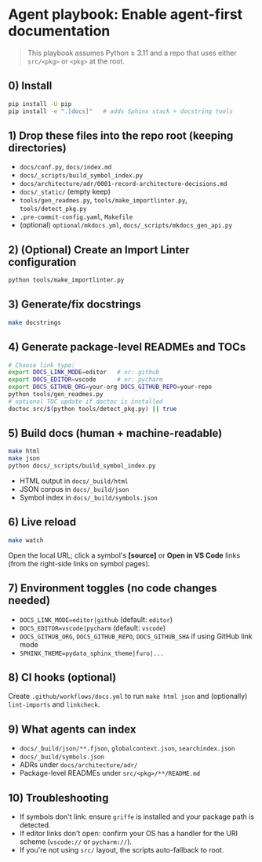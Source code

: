 # Agent playbook: Enable agent-first documentation

> This playbook assumes Python ≥ 3.11 and a repo that uses either `src/<pkg>` or `<pkg>` at the root.

## 0) Install
```bash
pip install -U pip
pip install -e ".[docs]"   # adds Sphinx stack + docstring tools
```

## 1) Drop these files into the repo root (keeping directories)
- `docs/conf.py`, `docs/index.md`
- `docs/_scripts/build_symbol_index.py`
- `docs/architecture/adr/0001-record-architecture-decisions.md`
- `docs/_static/` (empty keep)
- `tools/gen_readmes.py`, `tools/make_importlinter.py`, `tools/detect_pkg.py`
- `.pre-commit-config.yaml`, `Makefile`
- (optional) `optional/mkdocs.yml`, `docs/_scripts/mkdocs_gen_api.py`

## 2) (Optional) Create an Import Linter configuration
```bash
python tools/make_importlinter.py
```

## 3) Generate/fix docstrings
```bash
make docstrings
```

## 4) Generate package-level READMEs and TOCs
```bash
# Choose link type:
export DOCS_LINK_MODE=editor   # or: github
export DOCS_EDITOR=vscode      # or: pycharm
export DOCS_GITHUB_ORG=your-org DOCS_GITHUB_REPO=your-repo
python tools/gen_readmes.py
# optional TOC update if doctoc is installed
doctoc src/$(python tools/detect_pkg.py) || true
```

## 5) Build docs (human + machine-readable)
```bash
make html
make json
python docs/_scripts/build_symbol_index.py
```

- HTML output in `docs/_build/html`
- JSON corpus in `docs/_build/json`
- Symbol index in `docs/_build/symbols.json`

## 6) Live reload
```bash
make watch
```
Open the local URL; click a symbol's **[source]** or **Open in VS Code** links (from the right-side links on symbol pages).

## 7) Environment toggles (no code changes needed)
- `DOCS_LINK_MODE=editor|github` (default: `editor`)
- `DOCS_EDITOR=vscode|pycharm` (default: `vscode`)
- `DOCS_GITHUB_ORG`, `DOCS_GITHUB_REPO`, `DOCS_GITHUB_SHA` if using GitHub link mode
- `SPHINX_THEME=pydata_sphinx_theme|furo|...`

## 8) CI hooks (optional)
Create `.github/workflows/docs.yml` to run `make html json` and (optionally) `lint-imports` and `linkcheck`.

## 9) What agents can index
- `docs/_build/json/**.fjson`, `globalcontext.json`, `searchindex.json`
- `docs/_build/symbols.json`
- ADRs under `docs/architecture/adr/`
- Package-level READMEs under `src/<pkg>/**/README.md`

## 10) Troubleshooting
- If symbols don't link: ensure `griffe` is installed and your package path is detected.
- If editor links don't open: confirm your OS has a handler for the URI scheme (`vscode://` or `pycharm://`).
- If you're not using `src/` layout, the scripts auto-fallback to root.
